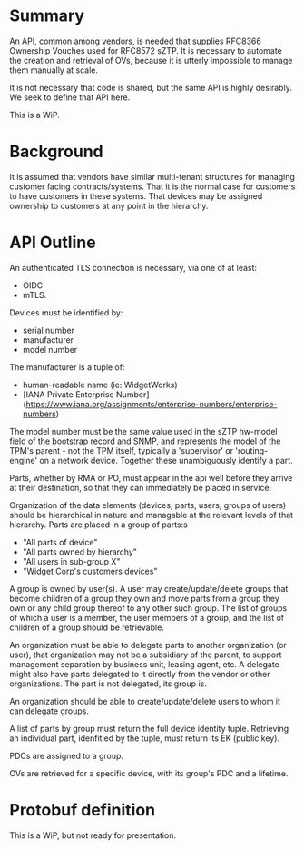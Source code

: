 # Summary
An API, common among vendors, is needed that supplies RFC8366 Ownership
Vouches used for RFC8572 sZTP. It is necessary to automate the creation and
retrieval of OVs, because it is utterly impossible to manage them manually at
scale.

It is not necessary that code is shared, but the same API is highly desirably.
We seek to define that API here.

This is a WiP.

# Background
It is assumed that vendors have similar multi-tenant structures
for managing customer facing contracts/systems. That it is the normal
case for customers to have customers in these systems. That devices
may be assigned ownership to customers at any point in the hierarchy.

# API Outline
An authenticated TLS connection is necessary, via one of at least:

   * OIDC
   * mTLS.

Devices must be identified by:

   * serial number
   * manufacturer
   * model number

The manufacturer is a tuple of:

   * human-readable name (ie: WidgetWorks)
   * [IANA Private Enterprise Number]
     (https://www.iana.org/assignments/enterprise-numbers/enterprise-numbers)

The model number must be the same value used in the sZTP hw-model field of the
bootstrap record and SNMP, and represents the model of the TPM's parent - not
the TPM itself, typically a 'supervisor' or 'routing-engine' on a network
device. Together these unambiguously identify a part.

Parts, whether by RMA or PO, must appear in the api well before they arrive at
their destination, so that they can immediately be placed in service.

Organization of the data elements (devices, parts, users, groups of users)
should be hierarchical in nature and managable at the relevant levels of that
hierarchy. Parts are placed in a group of parts:s

   * "All parts of device"
   * "All parts owned by hierarchy"
   * "All users in sub-group X"
   * "Widget Corp's customers devices"

A group is owned by user(s). A user may create/update/delete groups that
become children of a group they own and move parts from a group they own or
any child group thereof to any other such group. The list of groups of which a
user is a member, the user members of a group, and the list of children of a
group should be retrievable.

An organization must be able to delegate parts to another organization (or
user), that organization may not be a subsidiary of the parent, to support
management separation by business unit, leasing agent, etc. A delegate might
also have parts delegated to it directly from the vendor or other
organizations. The part is not delegated, its group is.

An organization should be able to create/update/delete users to whom it can
delegate groups.

A list of parts by group must return the full device identity tuple.
Retrieving an individual part, idenfitied by the tuple, must return its EK
(public key).

PDCs are assigned to a group.

OVs are retrieved for a specific device, with its group's PDC and a lifetime.

# Protobuf definition
This is a WiP, but not ready for presentation.
